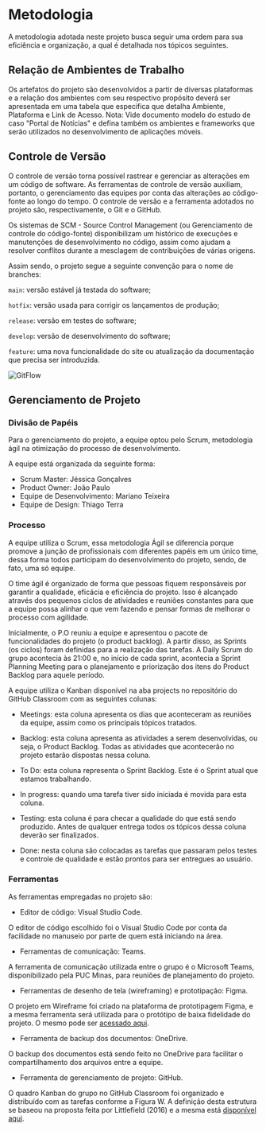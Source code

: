 
# Metodologia

A metodologia adotada neste projeto busca seguir uma ordem para sua eficiência e organização, a qual é detalhada nos tópicos seguintes.

## Relação de Ambientes de Trabalho

Os artefatos do projeto são desenvolvidos a partir de diversas plataformas e a relação dos ambientes com seu respectivo propósito deverá ser apresentada em uma tabela que especifica que detalha Ambiente, Plataforma e Link de Acesso.
Nota: Vide documento modelo do estudo de caso "Portal de Notícias" e defina também os ambientes e frameworks que serão utilizados no desenvolvimento de aplicações móveis.

## Controle de Versão

O controle de versão torna possível rastrear e gerenciar as alterações em um código de software. As ferramentas de controle de versão auxiliam, portanto, o gerenciamento das equipes por conta das alterações ao código-fonte ao longo do tempo. O controle de versão e a ferramenta adotados no projeto são, respectivamente, o Git e o GitHub.

Os sistemas de SCM - Source Control Management (ou Gerenciamento de controle do código-fonte) disponibilizam um histórico de execuções e manutenções de desenvolvimento no código, assim como ajudam a resolver conflitos durante a mesclagem de contribuições de várias origens.

Assim sendo, o projeto segue a seguinte convenção para o nome de branches:

`main`: versão estável já testada do software;

`hotfix`: versão usada para corrigir os lançamentos de produção;

`release`: versão em testes do software;

`develop`: versão de desenvolvimento do software;

`feature`: uma nova funcionalidade do site ou atualização da documentação que precisa ser introduzida.

![GitFlow](img/fluxo-de-controle-de-vers%C3%A3o.png)

## Gerenciamento de Projeto

### Divisão de Papéis

Para o gerenciamento do projeto, a equipe optou pelo Scrum, metodologia ágil na otimização do processo de desenvolvimento. 

A equipe está organizada da seguinte forma:

- Scrum Master: Jéssica Gonçalves
- Product Owner: João Paulo
- Equipe de Desenvolvimento: Mariano Teixeira
- Equipe de Design: Thiago Terra

### Processo

A equipe utiliza o Scrum, essa metodologia Ágil se diferencia porque promove a junção de profissionais com diferentes papéis em um único time, dessa forma todos participam do desenvolvimento do projeto, sendo, de fato, uma só equipe.   

O time ágil é organizado de forma que pessoas fiquem responsáveis por garantir a qualidade, eficácia e eficiência do projeto. Isso é alcançado através dos pequenos ciclos de atividades e reuniões constantes para que a equipe possa alinhar o que vem fazendo e pensar formas de melhorar o processo com agilidade.  

Inicialmente, o P.O reuniu a equipe e apresentou o pacote de funcionalidades do projeto (o product backlog). A partir disso, as Sprints (os ciclos) foram definidas para a realização das tarefas. A Daily Scrum do grupo acontecia às 21:00 e, no início de cada sprint, acontecia a Sprint Planning Meeting para o planejamento e priorização dos itens do Product Backlog para aquele período. 

A equipe utiliza o Kanban disponível na aba projects no repositório do GitHub Classroom com as seguintes colunas: 

- Meetings: esta coluna apresenta os dias que aconteceram as reuniões da equipe, assim como os principais tópicos tratados.  

- Backlog: esta coluna apresenta as atividades a serem desenvolvidas, ou seja, o Product Backlog. Todas as atividades que acontecerão no projeto estarão dispostas nessa coluna.  

- To Do: esta coluna representa o Sprint Backlog. Este é o Sprint atual que estamos trabalhando.  

- In progress: quando uma tarefa tiver sido iniciada é movida para esta coluna.  

- Testing: esta coluna é para checar a qualidade do que está sendo produzido. Antes de qualquer entrega todos os tópicos dessa coluna deverão ser finalizados.  

- Done: nesta coluna são colocadas as tarefas que passaram pelos testes e controle de qualidade e estão prontos para ser entregues ao usuário.

### Ferramentas

As ferramentas empregadas no projeto são:

- Editor de código: Visual Studio Code.

O editor de código escolhido foi o Visual Studio Code por conta da facilidade no manuseio por parte de quem está iniciando na área.

- Ferramentas de comunicação: Teams.

A ferramenta de comunicação utilizada entre o grupo é o Microsoft Teams, disponibilizado pela PUC Minas, para reuniões de planejamento do projeto.

- Ferramentas de desenho de tela (wireframing) e prototipação: Figma.

O projeto em Wireframe foi criado na plataforma de prototipagem Figma, e a mesma ferramenta será utilizada para o protótipo de baixa fidelidade do projeto. O mesmo pode ser [acessado aqui](https://www.figma.com/file/RUaNZ9sLa6RtcGo8K9Oydg/Pet'sCar-App?node-id=0%3A1&t=lXJlSLUtAuoQdYzm-1).

- Ferramenta de backup dos documentos: OneDrive.

O backup dos documentos está sendo feito no OneDrive para facilitar o compartilhamento dos arquivos entre a equipe.

- Ferramenta de gerenciamento de projeto: GitHub.

O quadro Kanban do grupo no GitHub Classroom foi organizado e distribuído com as tarefas conforme a Figura W. A definição desta estrutura se baseou na proposta feita por Littlefield (2016) e a mesma está [disponível aqui](https://github.com/orgs/ICEI-PUC-Minas-PMV-ADS/projects/237/views/1).
